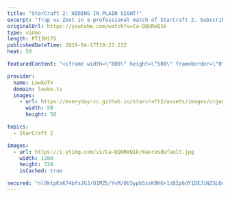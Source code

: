 ```yaml
---
title: "StarCraft 2: HIDING IN PLAIN SIGHT!"
excerpt: "Trap vs Zest in a professional match of StarCraft 2. Subscribe for more videos: http://lowko.tv/youtube More StarCraft 2 commentary: https://youtu.be/RXG4YYnO5Qw  Trap feels cheeky this game and decides to put a Stargate in the center of the map, one of the locations that is very obvious but surprisingly"
originalUrl: https://youtube.com/watch?v=Ca-QQURmQ1k
type: video
length: PT13M17S
publishedDateTime: 2019-04-17T10:27:23Z
heat: 50

featuredContent: "<iframe width=\"800\" height=\"500\" frameborder=\"0\" src=\"https://www.youtube.com/embed/Ca-QQURmQ1k\" allow=\"accelerometer; autoplay; encrypted-media; gyroscope; picture-in-picture\" allowfullscreen></iframe>"

provider:
  name: LowkoTV
  domain: lowko.tv
  images:
    - url: https://everyday-cc.github.io/starcraft2/assets/images/organizations/lowko.tv-50x50.jpg
      width: 50
      height: 50

topics:
  - StarCraft 2

images:
  - url: https://i.ytimg.com/vi/Ca-QQURmQ1k/maxresdefault.jpg
    width: 1280
    height: 720
    isCached: true

secured: "nl9ktpKsK74bfsJGJ/U1MZb/YvM/0U3ypbSxsKBKG+1zBIp6dY1DEJiNZSLOn3aMX6wXUA0ecjUmZnGCY6nXSL9x7Tv+qT3awMCX2oJ52ao5I2UoUGHwOHMWm9TnwsvbdHjRecwDuNmMfwjPVQD9QnuzLWXORfgpWFUsEYo+57LhHBxK7Va03H5b7g/WcJ0CXX1Ij4/NOXKCst5fW7pLZiq+SQHTLKYzfcrrH3Eo0AjEhm8W3XtPdPI3cmRoJXAepq43p7L3x85U90CkEyt7ysAys3rH5IGL8fpe71Vnlp9NRZeNgVuI8/7FLiU4++zFboq6JVaSodgIUP4883aHqnnfiDry6xlKF8/+pe0DfMGafbr6tGqejIXc7JYZ8wSjPWDjuKz+TU4XEHfWH59DCfoQqVCQKErqbyIAwPHCFJo=;7r653slUfFi+MXsdKVrqmQ=="
---
```


